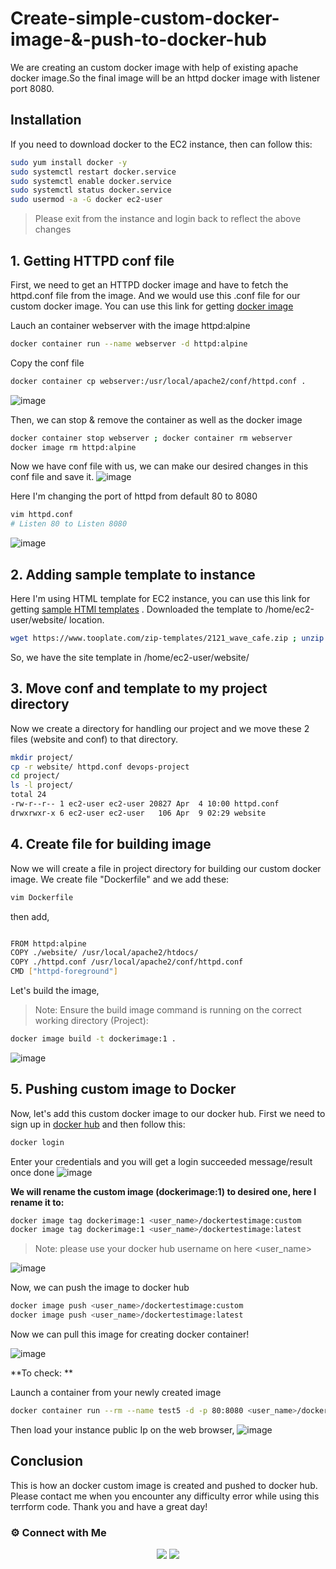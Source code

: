 # Create-simple-custom-docker-image-&-push-to-docker-hub


We are creating an custom docker image with help of existing apache docker image.So the final image will be an httpd docker image with listener port 8080.

## Installation

If you need to download docker to the EC2 instance, then can follow this:

~~~sh
sudo yum install docker -y
sudo systemctl restart docker.service
sudo systemctl enable docker.service
sudo systemctl status docker.service
sudo usermod -a -G docker ec2-user
~~~

> Please exit from the instance and login back to reflect the above changes


## 1. Getting HTTPD conf file

First, we need to get an HTTPD docker image and have to fetch the httpd.conf file from the image. And we would use this .conf file for our custom docker image. You can use this link for getting [docker image](https://hub.docker.com/_/httpd)

Lauch an container webserver with the image httpd:alpine
~~~sh
docker container run --name webserver -d httpd:alpine
~~~

Copy the conf file
~~~sh
docker container cp webserver:/usr/local/apache2/conf/httpd.conf .
~~~
![image](https://user-images.githubusercontent.com/100775027/165770280-d8e942e1-5060-43f6-883d-a477fdb90f48.png)

Then, we can stop & remove the container as well as the docker image
~~~sh
docker container stop webserver ; docker container rm webserver
docker image rm httpd:alpine
~~~

Now we have conf file with us, we can make our desired changes in this conf file and save it.
![image](https://user-images.githubusercontent.com/100773863/162553134-84f0b48c-6666-4ba9-89ad-db4b1e699bf0.png)

Here I'm changing the port of httpd from default 80 to 8080

~~~sh
vim httpd.conf 
# Listen 80 to Listen 8080
~~~
![image](https://user-images.githubusercontent.com/100775027/165772060-d4ba2763-b9c9-49bb-818a-8a745e9ce812.png)


## 2. Adding sample template to instance

Here I'm using HTML template for EC2 instance, you can use this link for getting [sample HTMl templates](https://www.tooplate.com/) . 
Downloaded the template to /home/ec2-user/website/ location.

~~~sh
wget https://www.tooplate.com/zip-templates/2121_wave_cafe.zip ; unzip 2121_wave_cafe.zip ; mv 2121_wave_cafe website; rm -rf 2121_wave_cafe.zip
~~~

So, we have the site template in /home/ec2-user/website/


## 3. Move conf and template to my project directory

Now we create a directory for handling our project and we move these 2 files (website and conf) to that directory.

~~~sh
mkdir project/
cp -r website/ httpd.conf devops-project 
cd project/
ls -l project/
total 24
-rw-r--r-- 1 ec2-user ec2-user 20827 Apr  4 10:00 httpd.conf
drwxrwxr-x 6 ec2-user ec2-user   106 Apr  9 02:29 website
~~~

## 4. Create file for building image

Now we will create a file in project directory for building our custom docker image. We create file "Dockerfile" and we add these:

~~~sh
vim Dockerfile
~~~

then add,

~~~sh

FROM httpd:alpine
COPY ./website/ /usr/local/apache2/htdocs/
COPY ./httpd.conf /usr/local/apache2/conf/httpd.conf
CMD ["httpd-foreground"]

~~~


Let's build the image, 
>  Note: Ensure the build image command is running on the correct working directory (Project):

~~~sh
docker image build -t dockerimage:1 .
~~~
![image](https://user-images.githubusercontent.com/100775027/165771492-110fe504-4fa2-4c76-a254-a758e32d740d.png)



## 5. Pushing custom image to Docker

Now, let's add this custom docker image to our docker hub. First we need to sign up in [docker hub](https://hub.docker.com/) and then follow this:

~~~sh
docker login
~~~
Enter your credentials and you will get a login succeeded message/result once done
![image](https://user-images.githubusercontent.com/100775027/165770530-868332c8-1acf-4a7a-973d-42ce24a9f6c8.png)




**We will rename the custom image (dockerimage:1) to desired one, here I rename it to:**

~~~sh
docker image tag dockerimage:1 <user_name>/dockertestimage:custom
docker image tag dockerimage:1 <user_name>/dockertestimage:latest
~~~

> Note: please use your docker hub username on here <user_name>

![image](https://user-images.githubusercontent.com/100775027/165770711-cc96e581-21fc-489f-bf26-768ffd82025d.png)


Now, we can push the image to docker hub

~~~sh
docker image push <user_name>/dockertestimage:custom
docker image push <user_name>/dockertestimage:latest
~~~

Now we can pull this image for creating docker container!

![image](https://user-images.githubusercontent.com/100775027/165770922-1a5c633a-640d-4409-a6e8-e97658b63bbc.png)


**To check: **

Launch a container from your newly created image

~~~sh
docker container run --rm --name test5 -d -p 80:8080 <user_name>/dockertestimage
~~~

Then load your instance public Ip on the web browser, 
![image](https://user-images.githubusercontent.com/100775027/165771072-636758ad-035b-4f9a-8cbe-0b48cc2ae977.png)


## Conclusion

This is how an docker custom image is created and pushed to docker hub. Please contact me when you encounter any difficulty error while using this terrform code. Thank you and have a great day!


 ### ⚙️ Connect with Me
<p align="center">
<a href="https://www.linkedin.com/in/radin-lawrence-8b3270102/"><img src="https://img.shields.io/badge/LinkedIn-0077B5?style=for-the-badge&logo=linkedin&logoColor=white"/></a>
<a href="mailto:radin.lawrence@gmail.com"><img src="https://img.shields.io/badge/Gmail-D14836?style=for-the-badge&logo=gmail&logoColor=white"/></a>
